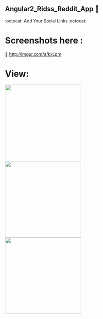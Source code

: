## Angular2_Ridss_Reddit_App  :speech_balloon:

 :octocat: Add Your Social Links  :octocat: 
 
# Screenshots here : 

:link: <a>http://imgur.com/a/kxLpm</a>


# View:

<a href="http://i.imgur.com/Ttuhy9L.png"><img src="http://i.imgur.com/Ttuhy9L.png" align="left" width="250"></a>
<a href="http://i.imgur.com/LlgczRx.png"><img src="http://i.imgur.com/LlgczRx.png" align="left" width="250"></a>
<a href="http://i.imgur.com/vh0K4f5.png"><img src="http://i.imgur.com/vh0K4f5.png" align="left" width="250"></a>
